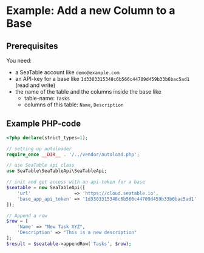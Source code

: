 # Example: Add a new Column to a Base

## Prerequisites

You need:

* a SeaTable account like `demo@example.com`
* an API-key for a base like `1d3303315348c6b566c44709d459b33b6bac5ad1` (read and write)
* the name of the table and the columns inside the base like
    * table-name: `Tasks`
    * columns of this table: `Name`, `Description`

## Example PHP-code

```php
<?php declare(strict_types=1);

// setting up autoloader
require_once __DIR__ . '/../vendor/autoload.php';

// use SeaTable api class
use SeaTable\SeaTableApi\SeaTableApi;

// init and get access with an api-token for a base
$seatable = new SeaTableApi([
    'url'                => 'https://cloud.seatable.io',
    'base_app_api_token' => '1d3303315348c6b566c44709d459b33b6bac5ad1',
]);

// Append a row
$row = [
	'Name' => "New Task XYZ",
	'Description' => "This is a new description"
];
$result = $seatable->appendRow('Tasks', $row);
```
